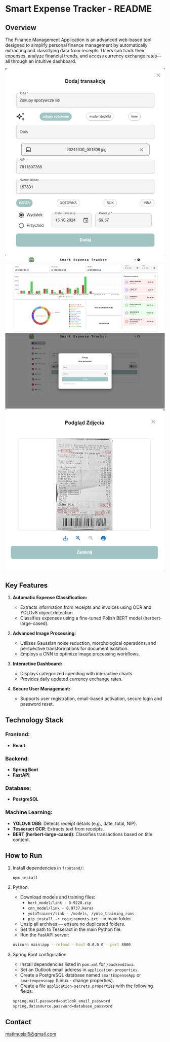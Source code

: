 # Smart Expense Tracker - README

## Overview

The Finance Management Application is an advanced web-based tool designed to simplify personal finance management by automatically extracting and classifying data from receipts. Users can track their expenses, analyze financial trends, and access currency exchange rates—all through an intuitive dashboard.

![Bert](images/bert.png)
![Dashboard](images/dashboard.png)
![Main](images/main.png)
![Yolo result](images/yolo_result.png)

## Key Features

1. **Automatic Expense Classification:**

    - Extracts information from receipts and invoices using OCR and YOLOv8 object detection.
    - Classifies expenses using a fine-tuned Polish BERT model (herbert-large-cased).

2. **Advanced Image Processing:**

    - Utilizes Gaussian noise reduction, morphological operations, and perspective transformations for document isolation.
    - Employs a CNN to optimize image processing workflows.

3. **Interactive Dashboard:**

    - Displays categorized spending with interactive charts.
    - Provides daily updated currency exchange rates.

4. **Secure User Management:**

    - Supports user registration, email-based activation, secure login and password reset.

## Technology Stack

### Frontend:

- **React**

### Backend:

- **Spring Boot**
- **FastAPI**

### Database:

- **PostgreSQL**

### Machine Learning:

- **YOLOv8 OBB**: Detects receipt details (e.g., date, total, NIP).
- **Tesseract OCR**: Extracts text from receipts.
- **BERT (herbert-large-cased)**: Classifies transactions based on title content.

## How to Run

1. Install dependencies in `frontend/`:

   ```bash
   npm install
   ```

2. Python:
    - Download models and training files:
        - `bert_model/link - 0.9228.zip`
        - `cnn_model/link - 0.9737.keras`
        - `yoloTrainer/link - /models, /yolo_training_runs`
        - `pip install -r requirements.txt` - in main folder
    - Unzip all archives — ensure no duplicated folders.
   - Set the path to Tesseract in the main Python file.
   - Run the FastAPI server:
   ```bash
   uvicorn main:app --reload --host 0.0.0.0 --port 8000
   ```
   

3. Spring Boot configuration:
    - Install dependencies listed in `pom.xml` for `/backendJava`.
    - Set an Outlook email address in `application-properties`.
    - Create a PostgreSQL database named `smartExpenseApp` or `smartexpenseapp` (Linux - change properties).
    - Create a file `application-secrets.properties` with the following fields:
    ```properties
   spring.mail.password=outlook_email_password
   spring.datasource.password=database_password
   ```


## Contact

matimusial5@gmail.com
